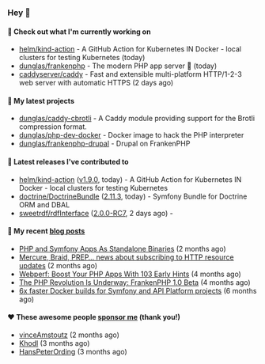 ### Hey 👋

#### 👷 Check out what I'm currently working on

- [helm/kind-action](https://github.com/helm/kind-action) - A GitHub Action for Kubernetes IN Docker - local clusters for testing Kubernetes (today)
- [dunglas/frankenphp](https://github.com/dunglas/frankenphp) - The modern PHP app server 🧟 (today)
- [caddyserver/caddy](https://github.com/caddyserver/caddy) - Fast and extensible multi-platform HTTP/1-2-3 web server with automatic HTTPS (2 days ago)

#### 🌱 My latest projects

- [dunglas/caddy-cbrotli](https://github.com/dunglas/caddy-cbrotli) - A Caddy module providing support for the Brotli compression format.
- [dunglas/php-dev-docker](https://github.com/dunglas/php-dev-docker) - Docker image to hack the PHP interpreter
- [dunglas/frankenphp-drupal](https://github.com/dunglas/frankenphp-drupal) - Drupal on FrankenPHP

#### 🔭 Latest releases I've contributed to

- [helm/kind-action](https://github.com/helm/kind-action) ([v1.9.0](https://github.com/helm/kind-action/releases/tag/v1.9.0), today) - A GitHub Action for Kubernetes IN Docker - local clusters for testing Kubernetes
- [doctrine/DoctrineBundle](https://github.com/doctrine/DoctrineBundle) ([2.11.3](https://github.com/doctrine/DoctrineBundle/releases/tag/2.11.3), today) - Symfony Bundle for Doctrine ORM and DBAL
- [sweetrdf/rdfInterface](https://github.com/sweetrdf/rdfInterface) ([2.0.0-RC7](https://github.com/sweetrdf/rdfInterface/releases/tag/2.0.0-RC7), 2 days ago) - 

#### 📜 My recent [blog posts](https://dunglas.fr)

- [PHP and Symfony Apps As Standalone Binaries](https://dunglas.dev/2023/12/php-and-symfony-apps-as-standalone-binaries/) (2 months ago)
- [Mercure, Braid, PREP… news about subscribing to HTTP resource updates](https://dunglas.dev/2023/11/mercure-braid-prep-news-about-subscribing-to-http-resource-updates/) (2 months ago)
- [Webperf: Boost Your PHP Apps With 103 Early Hints](https://dunglas.dev/2023/10/webperf-boost-your-php-apps-with-103-early-hints/) (4 months ago)
- [The PHP Revolution Is Underway: FrankenPHP 1.0 Beta](https://dunglas.dev/2023/09/the-php-revolution-is-underway-frankenphp-1-0-beta/) (4 months ago)
- [6x faster Docker builds for Symfony and API Platform projects](https://dunglas.dev/2023/08/6x-faster-docker-builds-for-symfony-and-api-platform-projects/) (6 months ago)

#### ❤️ These awesome people [sponsor me](https://github.com/sponsors/dunglas) (thank you!)

- [vinceAmstoutz](https://github.com/vinceAmstoutz) (2 months ago)
- [Khodl](https://github.com/Khodl) (3 months ago)
- [HansPeterOrding](https://github.com/HansPeterOrding) (3 months ago)
